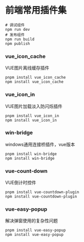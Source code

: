 # 前端常用插件集
```shell
# 调试组件
npm run dev
# 发布组件
npm run build
npm publish
```
### vue_icon_cache
VUE图片离线缓存插件
```shell
pnpm install vue_icon_cache
npm install vue_icon_cache
```

### vue_icon_in
VUE图片加载淡入防闪烁插件
```shell
pnpm install vue_icon_in
npm install vue_icon_in
```

### win-bridge
windows通用连接桥插件，vue版本
```shell
pnpm install win-bridge
npm install win-bridge
```

### vue-count-down
VUE倒计时控件
```shell
pnpm install vue-countdown-plugin
npm install vue-countdown-plugin
```

### vue-easy-popup
解决弹窗使用的复杂性问题
```shell
pnpm install vue-easy-popup
npm install vue-easy-popup
```
